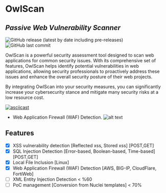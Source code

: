 # OwlScan 
## _Passive Web Vulnerability Scanner_

![GitHub release (latest by date including pre-releases)](https://img.shields.io/github/v/release/anasbousselham/owlscan?include_prereleases) ![GitHub last commit](https://img.shields.io/github/last-commit/anasbousselham/owlscan)



OwlScan is a powerful security assessment tool designed to scan web applications for common security issues. With its comprehensive set of features, OwlScan helps identify potential vulnerabilities in web applications, allowing security professionals to proactively address these issues and enhance the overall security posture of their web projects. 

By integrating OwlScan into your security measures, you can significantly increase your cybersecurity stance and mitigate many security risks at a low resource cost.

[![asciicast](https://asciinema.org/a/590793.svg)](https://asciinema.org/a/590793)

- Web Application Firewall (WAF) Detection.
![alt text](https://www.owlscan.io/github/images/waf.jpg?raw=true)



## Features
- [x] XSS vulnerability detection [Reflected xss, Stored xss] [POST,GET]
- [x] SQL Injection Detection [Error-based, Boolean-based, Time-based] [POST,GET]
- [x] Local File Inclusion [Linux]
- [x] Web Application Firewall (WAF) Detection [AWS, BIG-IP, CloudFlare, FortiWeb]
- [ ] XML Entity Injection Detection < %60
- [ ] PoC management [Conversion from Nuclei templates] < 70%
